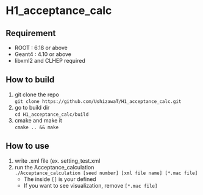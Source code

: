 # H1_acceptance_calc
## Requirement
* ROOT : 6.18 or above
* Geant4 : 4.10 or above
* libxml2 and CLHEP required
## How to build
1. git clone the repo  
```git clone https://github.com/UshizawaT/H1_acceptance_calc.git```
2. go to build dir  
```cd H1_acceptance_calc/build```
3. cmake and make it  
```cmake .. && make```
## How to use
1. write .xml file (ex. setting_test.xml
2. run the Acceptance_calculation  
```./Acceptance_calculation [seed number] [xml file name] [*.mac file]```
   * The inside `[]` is your defined
   * If you want to see visualization, remove `[*.mac file]`  
